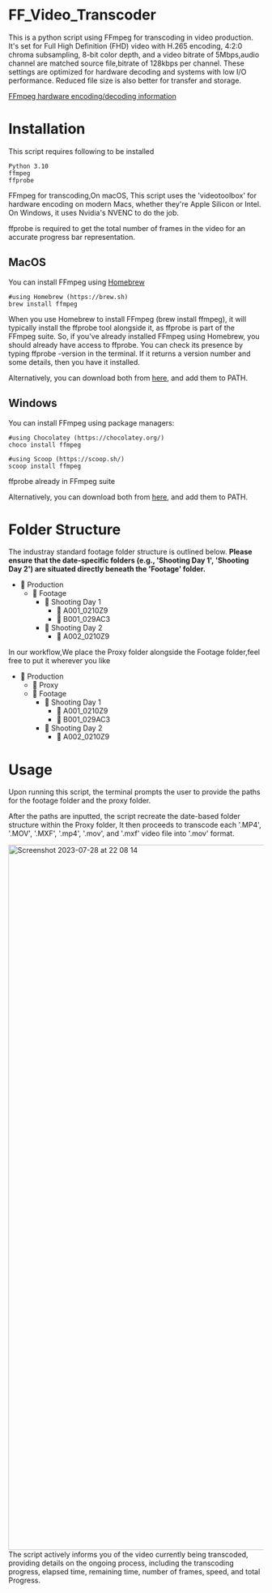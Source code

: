 # FF_Video_Transcoder
This is a python script using FFmpeg for transcoding in video production. 
It's set for Full High Definition (FHD) video with H.265 encoding, 4:2:0 chroma subsampling, 8-bit color depth, and a video bitrate of 5Mbps,audio channel are matched source file,bitrate of 128kbps per channel. These settings are optimized for hardware decoding and systems with low I/O performance. Reduced file size is also better for transfer and storage.

[FFmpeg hardware encoding/decoding information](https://trac.ffmpeg.org/wiki/HWAccelIntro)


# Installation
This script requires following to be installed

    Python 3.10
    ffmpeg
    ffprobe

FFmpeg for transcoding,On macOS, This script uses the 'videotoolbox' for hardware encoding on modern Macs, whether they're Apple Silicon or Intel. On Windows, it uses Nvidia's NVENC to do the job.

ffprobe is required to get the total number of frames in the video for an accurate progress bar representation.

## MacOS
You can install FFmpeg using [Homebrew](https://brew.sh) 

    #using Homebrew (https://brew.sh)
    brew install ffmpeg

When you use Homebrew to install FFmpeg (brew install ffmpeg), it will typically install the ffprobe tool alongside it, as ffprobe is part of the FFmpeg suite. So, if you've already installed FFmpeg using Homebrew, you should already have access to ffprobe.
You can check its presence by typing ffprobe -version in the terminal. If it returns a version number and some details, then you have it installed.

Alternatively, you can download both from [here](https://ffmpeg.org/download.html#build-mac), and add them to PATH.

## Windows
You can install FFmpeg using package managers:

    #using Chocolatey (https://chocolatey.org/)
    choco install ffmpeg

    #using Scoop (https://scoop.sh/)
    scoop install ffmpeg

ffprobe already in FFmpeg suite

Alternatively, you can download both from [here](https://ffmpeg.org/download.html#build-mac), and add them to PATH.

# Folder Structure
The industray standard footage folder structure is outlined below. **Please ensure that the date-specific folders (e.g., 'Shooting Day 1', 'Shooting Day 2') are situated directly beneath the 'Footage' folder.**
- 📁 Production
  - 📁 Footage
    - 📁 Shooting Day 1
      - 📁 A001_0210Z9
      - 📁 B001_029AC3
    - 📁 Shooting Day 2
      - 📁 A002_0210Z9

  
In our workflow,We place the Proxy folder alongside the Footage folder,feel free to put it wherever you like
- 📁 Production
  - 📁 Proxy
  - 📁 Footage
    - 📁 Shooting Day 1
      - 📁 A001_0210Z9
      - 📁 B001_029AC3
    - 📁 Shooting Day 2
      - 📁 A002_0210Z9

# Usage
Upon running this script, the terminal prompts the user to provide the paths for the footage folder and the proxy folder. 

After the paths are inputted, the script recreate the date-based folder structure within the Proxy folder, It then proceeds to transcode each '.MP4', '.MOV', '.MXF', '.mp4', '.mov', and '.mxf' video file into '.mov' format.

<img width="1392" alt="Screenshot 2023-07-28 at 22 08 14" src="https://github.com/UserProjekt/FF_Video_Transcoder/assets/78477492/05d306ce-f631-4fb6-a906-f8fc0fb974da">
The script actively informs you of the video currently being transcoded, providing details on the ongoing process, including the transcoding progress, elapsed time, remaining time, number of frames, speed, and total Progress.
